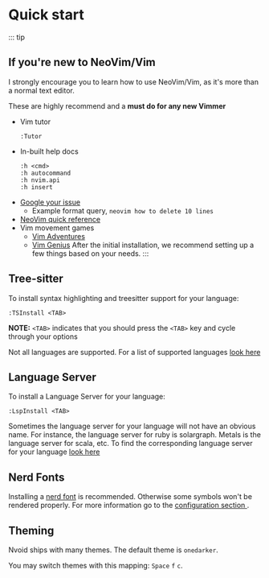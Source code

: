 # Quick start

::: tip
## If you're new to NeoVim/Vim
I strongly encourage you to learn how to use NeoVim/Vim, as it's more than a normal text editor.

These are highly recommend and a **must do for any new Vimmer**

- Vim tutor
  ```
  :Tutor
  ```
- In-built help docs
  ```
  :h <cmd>
  :h autocommand
  :h nvim.api
  :h insert
  ```
- [Google your issue](https://google.com)
  - Example format query, `neovim how to delete 10 lines`
- [NeoVim quick reference](https://neovim.io/doc/user/quickref.html)
- Vim movement games
  - [Vim Adventures](https://vim-adventures.com/)
  - [Vim Genius](http://www.vimgenius.com/)
After the initial installation, we recommend setting up a few things based on your needs.
:::



## Tree-sitter

To install syntax highlighting and treesitter support for your language:

```vim
:TSInstall <TAB>
```

**NOTE:** `<TAB>` indicates that you should press the `<TAB>` key and cycle through your options

Not all languages are supported. For a list of supported languages [look here](https://github.com/nvim-treesitter/nvim-treesitter#supported-languages)

## Language Server

To install a Language Server for your language:

```vim
:LspInstall <TAB>
```

Sometimes the language server for your language will not have an obvious name. For instance, the language server for ruby is solargraph. Metals is the language server for scala, etc. To find the corresponding language server for your language [look here](https://github.com/kabouzeid/nvim-lspinstall)

## Nerd Fonts
Installing a [nerd font](https://www.nerdfonts.com/) is recommended. Otherwise some symbols won't be rendered properly. For more information go to the [configuration section ](./configuration/04-nerd-fonts.md).

## Theming

Nvoid ships with many themes. The default theme is `onedarker`.

You may switch themes with this mapping: `Space` `f` `c`.
